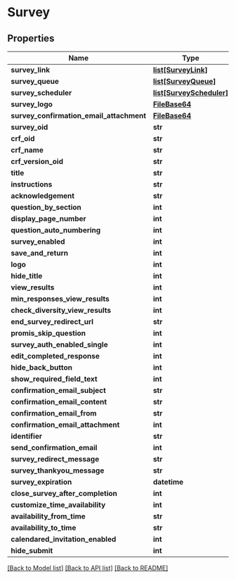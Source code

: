# Survey

## Properties
Name | Type | Description | Notes
------------ | ------------- | ------------- | -------------
**survey_link** | [**list[SurveyLink]**](SurveyLink.md) |  | [optional] 
**survey_queue** | [**list[SurveyQueue]**](SurveyQueue.md) |  | [optional] 
**survey_scheduler** | [**list[SurveyScheduler]**](SurveyScheduler.md) |  | [optional] 
**survey_logo** | [**FileBase64**](FileBase64.md) |  | 
**survey_confirmation_email_attachment** | [**FileBase64**](FileBase64.md) |  | 
**survey_oid** | **str** |  | [optional] 
**crf_oid** | **str** |  | [optional] 
**crf_name** | **str** |  | [optional] 
**crf_version_oid** | **str** |  | [optional] 
**title** | **str** |  | [optional] 
**instructions** | **str** |  | [optional] 
**acknowledgement** | **str** |  | [optional] 
**question_by_section** | **int** |  | [optional] 
**display_page_number** | **int** |  | [optional] 
**question_auto_numbering** | **int** |  | [optional] 
**survey_enabled** | **int** |  | [optional] 
**save_and_return** | **int** |  | [optional] 
**logo** | **int** |  | [optional] 
**hide_title** | **int** |  | [optional] 
**view_results** | **int** |  | [optional] 
**min_responses_view_results** | **int** |  | [optional] 
**check_diversity_view_results** | **int** |  | [optional] 
**end_survey_redirect_url** | **str** |  | [optional] 
**promis_skip_question** | **int** |  | [optional] 
**survey_auth_enabled_single** | **int** |  | [optional] 
**edit_completed_response** | **int** |  | [optional] 
**hide_back_button** | **int** |  | [optional] 
**show_required_field_text** | **int** |  | [optional] 
**confirmation_email_subject** | **str** |  | [optional] 
**confirmation_email_content** | **str** |  | [optional] 
**confirmation_email_from** | **str** |  | [optional] 
**confirmation_email_attachment** | **int** |  | [optional] 
**identifier** | **str** |  | [optional] 
**send_confirmation_email** | **int** |  | [optional] 
**survey_redirect_message** | **str** |  | [optional] 
**survey_thankyou_message** | **str** |  | [optional] 
**survey_expiration** | **datetime** |  | [optional] 
**close_survey_after_completion** | **int** |  | [optional] 
**customize_time_availability** | **int** |  | [optional] 
**availability_from_time** | **str** |  | [optional] 
**availability_to_time** | **str** |  | [optional] 
**calendared_invitation_enabled** | **int** |  | [optional] 
**hide_submit** | **int** |  | [optional] 

[[Back to Model list]](../README.md#documentation-for-models) [[Back to API list]](../README.md#documentation-for-api-endpoints) [[Back to README]](../README.md)


